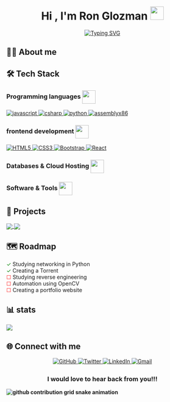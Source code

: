 
<h1 align="center"><b>Hi , I'm Ron Glozman </b><img src="https://media.giphy.com/media/hvRJCLFzcasrR4ia7z/giphy.gif" width="35"></h1>


<p align="center">
<a href="https://git.io/typing-svg"><img src="https://readme-typing-svg.demolab.com?font=Time+New+Roman&weight=200&pause=1000&color=F7E32F&background=F0DCFF00&center=true&width=600&lines=Lives+in+Israel+♥;Studies+computer+science+in+De+Shalit+high+school;Learning+to+be+a+Full+Stack+developer;Searching+for+a+job+" alt="Typing SVG" /></a>
</p>

## 👨‍💻 About me 



## 🛠️ Tech Stack 
<h3 align="left"><b>Programming languages </b><img src="https://github.com/popisgod/popisgod/assets/93617974/b4de2f28-88c1-4e69-914f-e458fa5e80db" width="35" height = "35" style="vertical-align: middle;"></h3> 

  <a href="https://developer.mozilla.org/en-US/docs/Web/JavaScript" target="_blank"> 
    <img alt="javascript" src="https://img.shields.io/static/v1?message=JavaScript&logo=javascript&labelColor=black&color=FFFF00&logoColor=white&label=%20">
</a>
  <a href="https://learn.microsoft.com/en-us/dotnet/csharp" target="_blank"> 
  <img alt="csharp" src="https://img.shields.io/static/v1?message=csharp&logo=csharp&labelColor=purple&color=pink&logoColor=white&label=%20">
</a>
  <a href="https://www.python.org" target="_blank"> 
  <img alt="python" src="https://img.shields.io/static/v1?message=Python&logo=Python&labelColor=yellow&color=blue&logoColor=white&label=%20">
</a>
  <a href="https://en.wikipedia.org/wiki/X86_assembly_language" target="_blank"> 
  <img alt="assemblyx86" src="https://img.shields.io/static/v1?message=AssemblyX86&logo=AssemblyScript&labelColor=black&color=gray&logoColor=white&label=%20">
</a>

<h3 align="left"><b>frontend development </b><img src="https://github.com/popisgod/popisgod/assets/93617974/f6bab6dd-e337-4d72-ad6a-383b8aecad09" width="35" height = "35" style="vertical-align: middle;"></h3> 

  <a href="https://en.wikipedia.org/wiki/HTML" target="_blank"> 
    <img alt="HTML5" src="https://img.shields.io/static/v1?message=HTML5&logo=html5&labelColor=white&color=orange&logoColor=orange&label=%20">
</a>
  <a href="https://en.wikipedia.org/wiki/CSS" target="_blank"> 
  <img alt="CSS3" src="https://img.shields.io/static/v1?message=css3&logo=CSS3&labelColor=white&color=blue&logoColor=blue&label=%20">
</a>
  <a href="https://getbootstrap.com/" target="_blank"> 
  <img alt="Bootstrap" src="https://img.shields.io/static/v1?message=Bootstrap&logo=bootstrap&labelColor=white&color=purple&logoColor=purple&label=%20">
</a>
  <a href="https://react.dev/" target="_blank"> 
  <img alt="React" src="https://img.shields.io/static/v1?message=React&logo=react&labelColor=white&color=cyan&logoColor=cyan&label=%20">
</a>


<h3 align="left"><b>Databases & Cloud Hosting </b><img src="https://github.com/popisgod/popisgod/assets/93617974/9a90c5ff-ab97-4cdd-8d66-9b610aef7812" width="35" height = "35" style="vertical-align: middle;"></h3> 


<h3 align="left"><b>Software & Tools </b><img src="https://github.com/popisgod/popisgod/assets/93617974/05a47224-7fca-4654-8c0c-7bc6bfcadcbe" width="35" height = "35" style="vertical-align: middle;"></h3> 



## 📂 Projects 
<a href="https://github.com/popisgod/Chat_Room">

  <img align="center" src="https://github-readme-stats.anuraghazra1.vercel.app/api/pin/?username=popisgod&repo=Chat_Room&theme=tokyonight" />
  
</a>



<a href="https://github.com/popisgod/Torrent">

  <img align="center" src="https://github-readme-stats.anuraghazra1.vercel.app/api/pin/?username=popisgod&repo=Torrent&theme=tokyonight" />
  
</a>


## 🗺️ Roadmap 

<span style="color: green;">&#x2713;</span> Studying networking in Python <br>
<span style="color: green;">&#x2713;</span> Creating a Torrent <br> 
<span style="color: red;">&#x2610;</span> Studying reverse engineering <br> 
<span style="color: red;">&#x2610;</span> Automation using OpenCV <br> 
<span style="color: red;">&#x2610;</span> Creating a portfolio website <br>


## 📊 stats 
<img src = "https://github-readme-stats.vercel.app/api/top-langs/?username=popisgod&theme=tokyonight&layout=compact">

## 🌐 Connect with me 
<div align="center">
  <a href="https://github.com/popisgod" target="_blank"> 
    <img src="https://img.shields.io/badge/github-%2324292e.svg?&style=for-the-badge&logo=github&logoColor=green" alt="GitHub" style="margin-bottom: 5px;">
  </a>
  <a href="https://twitter.com/GlozmanRon" target="_blank" >
    <img src="https://img.shields.io/badge/twitter-%2300acee.svg?&style=for-the-badge&logo=twitter&logoColor=pink" alt="Twitter" style="margin-bottom: 5px;">
  </a>
  <a href="https://www.linkedin.com/in/ron-glozman-41724322b/" target="_blank">
    <img src="https://img.shields.io/badge/linkedin-%231E77B5.svg?&style=for-the-badge&logo=linkedin&logoColor=white" alt="LinkedIn" style="margin-bottom: 5px;">
  </a>
  <a href="mailto:ronglozman2006@gmail.com" target="_blank">
    <img src="https://img.shields.io/badge/Gmail-D14836?style=for-the-badge&logo=gmail&logoColor=white" alt="Gmail"/>
  </a>
</div>

<h3 align="center"><b>I would love to hear back from you!!!</h3>
<picture>
  <source media="(prefers-color-scheme: dark)" srcset="https://raw.githubusercontent.com/popisgod/popisgod/output/github-contribution-grid-snake-dark.svg">
  <source media="(prefers-color-scheme: light)" srcset="https://raw.githubusercontent.com/popisgod/popisgod/output/github-contribution-grid-snake.svg">
  <img alt="github contribution grid snake animation" src="https://raw.githubusercontent.com/popisgod/popisgod/output/github-contribution-grid-snake.svg">
</picture>
</div>

